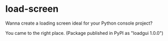 # load-screen
Wanna create a loading screen ideal for your Python console project?

You came to the right place. (Package published in PyPI as "loadgui 1.0.0")